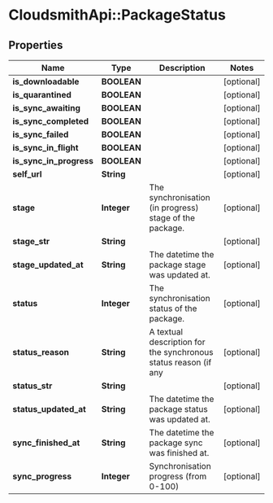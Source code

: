 # CloudsmithApi::PackageStatus

## Properties
Name | Type | Description | Notes
------------ | ------------- | ------------- | -------------
**is_downloadable** | **BOOLEAN** |  | [optional] 
**is_quarantined** | **BOOLEAN** |  | [optional] 
**is_sync_awaiting** | **BOOLEAN** |  | [optional] 
**is_sync_completed** | **BOOLEAN** |  | [optional] 
**is_sync_failed** | **BOOLEAN** |  | [optional] 
**is_sync_in_flight** | **BOOLEAN** |  | [optional] 
**is_sync_in_progress** | **BOOLEAN** |  | [optional] 
**self_url** | **String** |  | [optional] 
**stage** | **Integer** | The synchronisation (in progress) stage of the package. | [optional] 
**stage_str** | **String** |  | [optional] 
**stage_updated_at** | **String** | The datetime the package stage was updated at. | [optional] 
**status** | **Integer** | The synchronisation status of the package. | [optional] 
**status_reason** | **String** | A textual description for the synchronous status reason (if any | [optional] 
**status_str** | **String** |  | [optional] 
**status_updated_at** | **String** | The datetime the package status was updated at. | [optional] 
**sync_finished_at** | **String** | The datetime the package sync was finished at. | [optional] 
**sync_progress** | **Integer** | Synchronisation progress (from 0-100) | [optional] 


